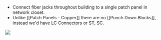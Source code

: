 
- Connect fiber jacks throughout building to a single patch panel in network closet.
- Unlike [[Patch Panels - Copper]] there are no [[Punch Down Blocks]], instead we'd have LC Connectors or ST, SC.

![](https://raw.githubusercontent.com/zubayrrr/twiki/main/bin/image.5qjxob89yob.png)
